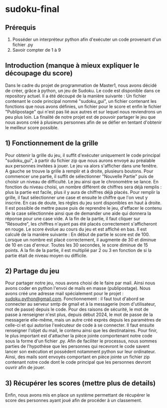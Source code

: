 # sudoku-final


## Prérequis 

1) Posséder un interpréteur python afin d'exécuter un code provenant d'un fichier .py
2) Savoir compter de 1 à 9


## Introduction   (manque à mieux expliquer le découpage du score)

Dans le cadre du projet de programmation de Master1, nous avons décidé de créer, grâce à python, un jeu de Sudoku. Le code est disponible dans ce repository actuel. Il a été découpé de la manière suivante : 
Un fichier contenant le code principal nommé "sudoku_gui", un fichier contenant les fonctions que nous avons définies, un fichier pour le score et enfin le fichier "Publipostage" qui n'est pas lié aux autres et sur lequel nous reviendrons un peu plus loin.
La finalité de notre projet est de pouvoir partager le jeu que nous avons créé à plusieurs personnes afin de se défier en tentant d'obtenir le meilleur score possible.


## 1) Fonctionnement de la grille 

Pour obtenir la grille du jeu, il suffit d'exécuter uniquement le code principal "sudoku_gui", à partir du fichier zip que nous aurons envoyé au préalable aux personnes invitées à jouer. Le jeu va alors s'afficher dans une fenêtre.
A gauche se trouve la grille à remplir et à droite, plusieurs boutons. Pour commencer une partie, il suffit de sélectionner "Nouvelle Partie" puis de choisir un niveau de difficulté. Le jeu ainsi que le chronomètre se lance. En fonction du niveau choisi, un nombre différent de chiffres sera déjà remplis : plus la partie est facile, plus il y aura de chiffres déjà placés. Pour remplir la grille, il faut sélectionner une case et ensuite le chiffre que l'on veut y inscrire. En cas de doute, les règles du jeu sont disponibles en haut à droite. Il est possible de mettre pause puis de reprendre le jeu, d'effacer le contenu de la case sélectionnée ainsi que de demander une aide qui donnera la réponse pour une case vide. A la fin de la partie, il faut cliquer sur "Résoudre", les chiffres n'ayant pas été placés correctement s'afficheront en rouge. Le score évolue au cours du jeu et est affiché en bas. Il est calculé de la manière suivante : En début de partie le score est de 100. Lorsque un nombre est placé correctement, il augmente de 30 et diminue de 10 en cas d'erreur. Toutes les 30 secondes, le score diminue de 15 points. A la fin de la partie, il est multiplié par 2 ou 3 en fonction de si la partie était de niveau moyen ou difficile.


## 2) Partage du jeu

Pour partager notre jeu, nous avons choisi de le faire par mail. Ainsi nous avons coder en python l'envoi de mails en masse (publipostage). Nous avons créé une adresse mail spécialement pour le projet : sudoku.python@gmail.com.
Fonctionnement : il faut tout d'abord se connecter au serveur smtp de gmail et à la messagerie (nom d'utilisateur, mot de passe) depuis le code. Pour des raisons de sécurité, le mot de passe à renseigner n'est plus, depuis début 2024, le mot de passe de la messagerie elle-même, mais un autre créé exprès depuis les paramètres de celle-ci et qui autorise l'exécuteur de code à se connecter. Il faut ensuite renseigner l'objet du mail, le contenu ainsi que les destinataires. Pour finir, le plus important est d'attacher la pièce jointe comportenant notre code sous la forme d'un fichier .py. Afin de faciliter le processus, nous sommes parties de l'hypothèse que les personnes qui recevront le code savent lancer son exécution et possèdent notamment python sur leur ordinateur. 
Ainsi, des mails sont envoyés comportant en pièce jointe un fichier zip contenant notre code dont le code principal que les personnes devront ouvrir afin de jouer.


## 3) Récupérer les scores (mettre plus de details)

Enfin, nous avons mis en place un système permettant de récupérer le score des personnes ayant joué afin de procéder à un classement.

